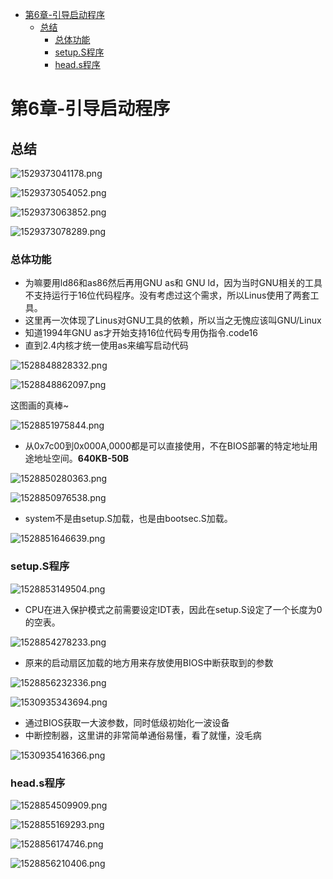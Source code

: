 <!-- TOC depthFrom:1 depthTo:6 withLinks:1 updateOnSave:1 orderedList:0 -->

- [第6章-引导启动程序](#第6章-引导启动程序)
	- [总结](#总结)
		- [总体功能](#总体功能)
		- [setup.S程序](#setups程序)
		- [head.s程序](#heads程序)

<!-- /TOC -->
# 第6章-引导启动程序

## 总结

![1529373041178.png](image/1529373041178.png)

![1529373054052.png](image/1529373054052.png)

![1529373063852.png](image/1529373063852.png)

![1529373078289.png](image/1529373078289.png)



### 总体功能

* 为嘛要用ld86和as86然后再用GNU as和 GNU ld，因为当时GNU相关的工具不支持运行于16位代码程序。没有考虑过这个需求，所以Linus使用了两套工具。
* 这里再一次体现了Linus对GNU工具的依赖，所以当之无愧应该叫GNU/Linux
* 知道1994年GNU as才开始支持16位代码专用伪指令.code16
* 直到2.4内核才统一使用as来编写启动代码

![1528848828332.png](image/1528848828332.png)

![1528848862097.png](image/1528848862097.png)

这图画的真棒~

![1528851975844.png](image/1528851975844.png)

* 从0x7c00到0x000A,0000都是可以直接使用，不在BIOS部署的特定地址用途地址空间。**640KB-50B**

![1528850280363.png](image/1528850280363.png)

![1528850976538.png](image/1528850976538.png)

* system不是由setup.S加载，也是由bootsec.S加载。

![1528851646639.png](image/1528851646639.png)

### setup.S程序

![1528853149504.png](image/1528853149504.png)

* CPU在进入保护模式之前需要设定IDT表，因此在setup.S设定了一个长度为0的空表。

![1528854278233.png](image/1528854278233.png)

* 原来的启动扇区加载的地方用来存放使用BIOS中断获取到的参数

![1528856232336.png](image/1528856232336.png)

![1530935343694.png](image/1530935343694.png)

* 通过BIOS获取一大波参数，同时低级初始化一波设备
* 中断控制器，这里讲的非常简单通俗易懂，看了就懂，没毛病

![1530935416366.png](image/1530935416366.png)



### head.s程序

![1528854509909.png](image/1528854509909.png)

![1528855169293.png](image/1528855169293.png)

![1528856174746.png](image/1528856174746.png)

![1528856210406.png](image/1528856210406.png)
